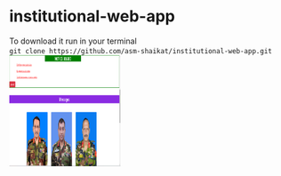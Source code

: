 # institutional-web-app
To download it run in your terminal </br>
``git clone https://github.com/asm-shaikat/institutional-web-app.git``
<img src="https://github.com/asm-shaikat/institutional-web-app/blob/master/Project-ScreenShots/School-Web-Application-1.png" align="left" height="200" width="200" >
